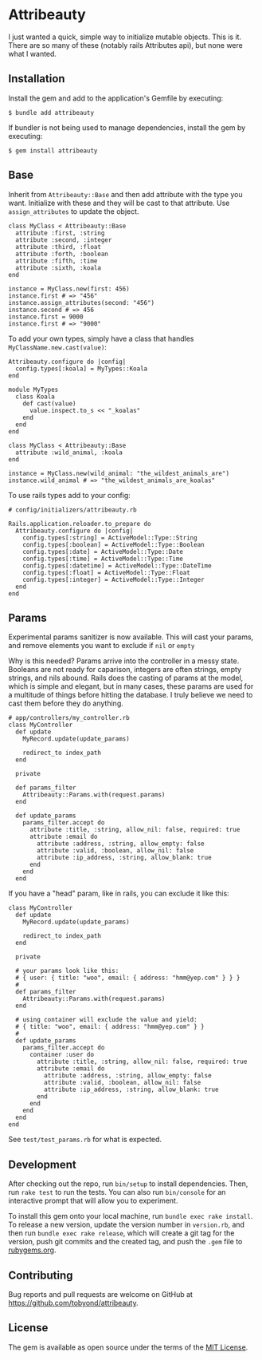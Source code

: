 # Attribeauty

I just wanted a quick, simple way to initialize mutable objects. This is it.
There are so many of these (notably rails Attributes api), but none were what I wanted.

## Installation

Install the gem and add to the application's Gemfile by executing:

    $ bundle add attribeauty

If bundler is not being used to manage dependencies, install the gem by executing:

    $ gem install attribeauty

## Base

Inherit from `Attribeauty::Base` and then add attribute with the type you want.
Initialize with these and they will be cast to that attribute.
Use `assign_attributes` to update the object.


```
class MyClass < Attribeauty::Base
  attribute :first, :string
  attribute :second, :integer
  attribute :third, :float
  attribute :forth, :boolean
  attribute :fifth, :time
  attribute :sixth, :koala
end

instance = MyClass.new(first: 456)
instance.first # => "456"
instance.assign_attributes(second: "456")
instance.second # => 456
instance.first = 9000
instance.first # => "9000"
```

To add your own types, simply have a class that handles `MyClassName.new.cast(value)`:

```
Attribeauty.configure do |config|
  config.types[:koala] = MyTypes::Koala
end

module MyTypes
  class Koala
    def cast(value)
      value.inspect.to_s << "_koalas"
    end
  end
end

class MyClass < Attribeauty::Base
  attribute :wild_animal, :koala
end

instance = MyClass.new(wild_animal: "the_wildest_animals_are")
instance.wild_animal # => "the_wildest_animals_are_koalas"

```

To use rails types add to your config:
```
# config/initializers/attribeauty.rb

Rails.application.reloader.to_prepare do
  Attribeauty.configure do |config|
    config.types[:string] = ActiveModel::Type::String
    config.types[:boolean] = ActiveModel::Type::Boolean
    config.types[:date] = ActiveModel::Type::Date
    config.types[:time] = ActiveModel::Type::Time
    config.types[:datetime] = ActiveModel::Type::DateTime
    config.types[:float] = ActiveModel::Type::Float
    config.types[:integer] = ActiveModel::Type::Integer
  end
end

```

## Params

Experimental params sanitizer is now available. This will cast your params, and remove elements you want to exclude if `nil` or `empty`

Why is this needed? Params arrive into the controller in a messy state. Booleans are not ready for caparison, integers are often strings, empty strings, and nils abound. Rails does the casting of params at the model, which is simple and elegant, but in many cases, these params are used for a multitude of things before hitting the database. I truly believe we need to cast them before they do anything.

```
# app/controllers/my_controller.rb
class MyController
  def update
    MyRecord.update(update_params)
   
    redirect_to index_path
  end

  private

  def params_filter
    Attribeauty::Params.with(request.params)
  end

  def update_params
    params_filter.accept do
      attribute :title, :string, allow_nil: false, required: true
      attribute :email do
        attribute :address, :string, allow_empty: false
        attribute :valid, :boolean, allow_nil: false
        attribute :ip_address, :string, allow_blank: true
      end
    end
  end
```

If you have a "head" param, like in rails, you can exclude it like this:

```
class MyController
  def update
    MyRecord.update(update_params)
   
    redirect_to index_path
  end

  private

  # your params look like this:
  # { user: { title: "woo", email: { address: "hmm@yep.com" } } }
  #
  def params_filter
    Attribeauty::Params.with(request.params)
  end

  # using container will exclude the value and yield:
  # { title: "woo", email: { address: "hmm@yep.com" } } 
  #
  def update_params
    params_filter.accept do
      container :user do
        attribute :title, :string, allow_nil: false, required: true
        attribute :email do
          attribute :address, :string, allow_empty: false
          attribute :valid, :boolean, allow_nil: false
          attribute :ip_address, :string, allow_blank: true
        end
      end
    end
  end
end

```

See `test/test_params.rb` for what is expected.


## Development

After checking out the repo, run `bin/setup` to install dependencies. Then, run `rake test` to run the tests. You can also run `bin/console` for an interactive prompt that will allow you to experiment.

To install this gem onto your local machine, run `bundle exec rake install`. To release a new version, update the version number in `version.rb`, and then run `bundle exec rake release`, which will create a git tag for the version, push git commits and the created tag, and push the `.gem` file to [rubygems.org](https://rubygems.org).

## Contributing

Bug reports and pull requests are welcome on GitHub at https://github.com/tobyond/attribeauty.

## License

The gem is available as open source under the terms of the [MIT License](https://opensource.org/licenses/MIT).

